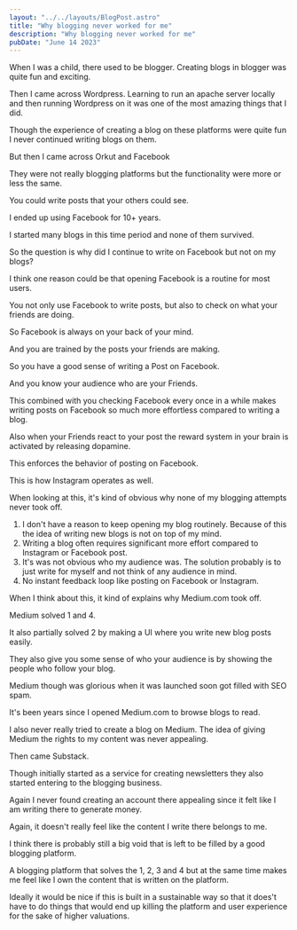 ```yaml
---
layout: "../../layouts/BlogPost.astro"
title: "Why blogging never worked for me"
description: "Why blogging never worked for me"
pubDate: "June 14 2023"
---
```


When I was a child, there used to be blogger. Creating blogs in blogger was quite fun and exciting.

Then I came across Wordpress. Learning to run an apache server locally and then running Wordpress on it was one of the most amazing things that I did.

Though the experience of creating a blog on these platforms were quite fun I never continued writing blogs on them.

But then I came across Orkut and Facebook

They were not really blogging platforms but the functionality were more or less the same.

You could write posts that your others could see.

I ended up using Facebook for 10+ years.

I started many blogs in this time period and none of them survived.

So the question is why did I continue to write on Facebook but not on my blogs?

I think one reason could be that opening Facebook is a routine for most users.

You not only use Facebook to write posts, but also to check on what your friends are doing.

So Facebook is always on your back of your mind.

And you are trained by the posts your friends are making.

So you have a good sense of writing a Post on Facebook.

And you know your audience who are your Friends.

This combined with you checking Facebook every once in a while makes writing posts on Facebook so much more effortless compared to writing a blog.

Also when your Friends react to your post the reward system in your brain is activated by releasing dopamine.

This enforces the behavior of posting on Facebook.

This is how Instagram operates as well.

When looking at this, it's kind of obvious why none of my blogging attempts never took off.

1. I don't have a reason to keep opening my blog routinely. Because of this the idea of writing new blogs is not on top of my mind.
2. Writing a blog often requires significant more effort compared to Instagram or Facebook post.
3. It's was not obvious who my audience was. The solution probably is to just write for myself and not think of any audience in mind.
4. No instant feedback loop like posting on Facebook or Instagram.

When I think about this, it kind of explains why Medium.com took off.

Medium solved 1 and 4. 

It also partially solved 2 by making a UI where you write new blog posts easily.

They also give you some sense of who your audience is by showing the people who follow your blog.

Medium though was glorious when it was launched soon got filled with SEO spam.

It's been years since I opened Medium.com to browse blogs to read.

I also never really tried to create a blog on Medium. The idea of giving Medium the rights to my content was never appealing.

Then came Substack.

Though initially started as a service for creating newsletters they also started entering to the blogging business.

Again I never found creating an account there appealing since it felt like I am writing there to generate money.

Again, it doesn't really feel like the content I write there belongs to me.

I think there is probably still a big void that is left to be filled by a good blogging platform.

A blogging platform that solves the 1, 2, 3 and 4 but at the same time makes me feel like I own the content that is written on the platform.

Ideally it would be nice if this is built in a sustainable way so that it does't have to do things that would end up killing the platform and user experience for the sake of higher valuations.
